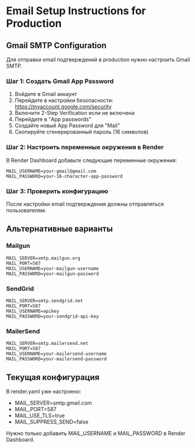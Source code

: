 # Email Setup Instructions for Production

## Gmail SMTP Configuration

Для отправки email подтверждений в production нужно настроить Gmail SMTP.

### Шаг 1: Создать Gmail App Password

1. Войдите в Gmail аккаунт
2. Перейдите в настройки безопасности: https://myaccount.google.com/security
3. Включите 2-Step Verification если не включена
4. Перейдите в "App passwords"
5. Создайте новый App Password для "Mail"
6. Скопируйте сгенерированный пароль (16 символов)

### Шаг 2: Настроить переменные окружения в Render

В Render Dashboard добавьте следующие переменные окружения:

```
MAIL_USERNAME=your-gmail@gmail.com
MAIL_PASSWORD=your-16-character-app-password
```

### Шаг 3: Проверить конфигурацию

После настройки email подтверждения должны отправляться пользователям.

## Альтернативные варианты

### Mailgun
```
MAIL_SERVER=smtp.mailgun.org
MAIL_PORT=587
MAIL_USERNAME=your-mailgun-username
MAIL_PASSWORD=your-mailgun-password
```

### SendGrid
```
MAIL_SERVER=smtp.sendgrid.net
MAIL_PORT=587
MAIL_USERNAME=apikey
MAIL_PASSWORD=your-sendgrid-api-key
```

### MailerSend
```
MAIL_SERVER=smtp.mailersend.net
MAIL_PORT=587
MAIL_USERNAME=your-mailersend-username
MAIL_PASSWORD=your-mailersend-password
```

## Текущая конфигурация

В render.yaml уже настроено:
- MAIL_SERVER=smtp.gmail.com
- MAIL_PORT=587
- MAIL_USE_TLS=true
- MAIL_SUPPRESS_SEND=false

Нужно только добавить MAIL_USERNAME и MAIL_PASSWORD в Render Dashboard.



